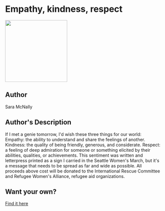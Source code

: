 # Empathy, kindness, respect

<img src="https://d3vv6lp55qjaqc.cloudfront.net/items/200T1r0W2B1o1e091w3D/Image%202018-08-29%20at%208.31.50%20AM.png" width="200" height="200" />

## Author

Sara McNally

## Author's Description

If I met a genie tomorrow, I'd wish these three things for our world: Empathy: the ability to understand and share the feelings of another. Kindness: the quality of being friendly, generous, and considerate. Respect: a feeling of deep admiration for someone or something elicited by their abilities, qualities, or achievements. This sentiment was written and letterpress printed as a sign I carried in the Seattle Women's March, but it's a message that needs to be spread as far and wide as possible. All proceeds above cost will be donated to the International Rescue Committee and Refugee Women's Alliance, refugee aid organizations.

## Want your own?

<a href="https://cottonbureau.com/products/empathy-kindness-respect" alt="Buy Now">Find it here</a>
